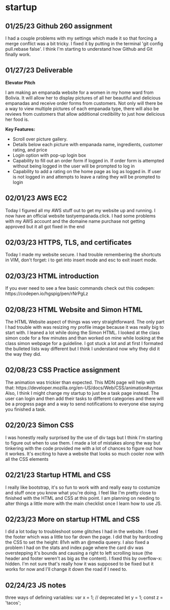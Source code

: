 # startup

## 01/25/23 Github 260 assignment

<p>I had a couple problems with my settings which made it so that forcing a merge conflict was a bit tricky. I fixed it by putting in the terminal 'git config pull.rebase false'. I think I'm starting to understand how Github and Git finally work. </p>

## 01/27/23 Deliverable 
**Elevator Pitch**
<p>I am making an empanada website for a women in my home ward from Bolivia. It will allow her to display pictures of all her beautiful and delicious  empanadas and receive order forms from customers. Not only will there be a way to view multiple pictures of each empanada type, there will also be reviews from customers that allow additional credibility to just how delicious her food is. </p>

**Key Features:**

* Scroll over picture gallery. 
* Details below each picture with empanada name, ingredients, customer rating, and price
* Login option with pop-up login box
* Capability to fill out an order form if logged in. If order form is attempted without being logged in the user will be prompted to log in
* Capability to add a rating on the home page as log as logged in. If user is not logged in and attempts to leave a rating they will be prompted to login 

## 02/01/23 AWS EC2 
<p>Today I figured all my AWS stuff out to get my website up and running. I now have an official website tastyempanada.click. I had some problems with my AWS account and the domaine name purchase not getting approved but it all got fixed in the end </p>

## 02/03/23 HTTPS, TLS, and certificates
<p>Today I made my website secure. I had trouble remembering the shortcuts in VIM, don't forget: i to get into insert mode and esc to exit insert mode. </p>

## 02/03/23 HTML introduction
<p>If you ever need to see a few basic commands check out this codepen: https://codepen.io/hgspig/pen/rNrPgLz </p>

## 02/08/23 HTML Website and Simon HTML
<p>The HTML Website aspect of things was very straightforward. The only part I had trouble with was resizing my profile image because it was really big to start with. I leaned a lot while doing the Simon HTML. I looked at the class simon code for a few minutes and than worked on mine while looking at the class simon webpage for a guideline. I got stuck a lot and at first I formated the bulleted lists way different but I think I understand now why they did it the way they did.</p>

## 02/08/23 CSS Practice assignment
<p>The animation was trickier than expected. This MDN page will help with that: https://developer.mozilla.org/en-US/docs/Web/CSS/animation#syntax
Also, I think I might change my startup to just be a task page instead. The user can login and then add their tasks to different categories and there will be a progress page and a way to send notifications to everyone else saying you finished a task. </p>

## 02/20/23 Simon CSS
<p>I was honestly really surprised by the use of div tags but I think I'm starting to figure out when to use them. I made a lot of mistakes along the way but tinkering with the code provided me with a lot of chances to figure out how it workes. It's exciting to have a website that looks so much cooler now with all the CSS elements </p>

## 02/21/23 Startup HTML and CSS
<p>I really like bootstrap, it's so fun to work with and really easy to costumize and stuff once you know what you're doing. I feel like I'm pretty close to finished with the HTML and CSS at this point. I am planning on needing to alter things a little more with the main checklist once I learn how to use JS. </p>

## 02/23/23 More on startup HTML and CSS
<p>I did a lot today to troubleshoot some glitches I had in the website. I fixed the footer which was a little too far down the page. I did that by hardcoding the CSS to set the height: 81vh with an @media queery. I also fixed a problem I had on the stats and index page where the card div was overstepping it's bounds and causing a right to left scrolling issue (the header and footer weren't as big as the content). I fixed this by overflow-x: hidden. I'm not sure that's really how it was supposed to be fixed but it works for now and I'll change it down the road if I need to. </p>

## 02/24/23 JS notes
<p>  three ways of defining variables:
var x = 1; // deprecated
let y = 1;
const z = 'tacos'; 
</p>
